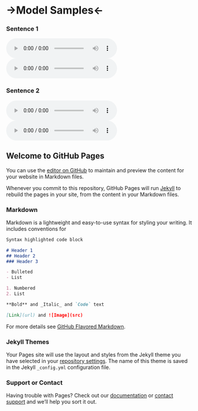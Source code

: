# ->Model Samples<-

### Sentence 1
<audio id="player" controls>
  <source src="audio.mp3" type="audio/mp3" />
  <track kind="captions" label="English captions" src="Captions.vtt" srclang="en" default />
</audio>




<audio id="player" controls>
  <source src="audio.mp3" type="audio/mp3" />
</audio>

### Sentence 2
<audio id="player" controls>
  <source src="audio.mp3" type="audio/mp3" />
  <source src="s1_s1_02.wav" type="audio/wav" />
</audio>




<audio id="player" controls>
  <source src="audio.mp3" type="audio/mp3" />
  <source src="s1_s1_02.wav" type="audio/wav" />
</audio>

## Welcome to GitHub Pages

You can use the [editor on GitHub](https://github.com/bheshaj96/TTS-Project/edit/main/README.md) to maintain and preview the content for your website in Markdown files.

Whenever you commit to this repository, GitHub Pages will run [Jekyll](https://jekyllrb.com/) to rebuild the pages in your site, from the content in your Markdown files.

### Markdown

Markdown is a lightweight and easy-to-use syntax for styling your writing. It includes conventions for

```markdown
Syntax highlighted code block

# Header 1
## Header 2
### Header 3

- Bulleted
- List

1. Numbered
2. List

**Bold** and _Italic_ and `Code` text

[Link](url) and ![Image](src)
```

For more details see [GitHub Flavored Markdown](https://guides.github.com/features/mastering-markdown/).

### Jekyll Themes

Your Pages site will use the layout and styles from the Jekyll theme you have selected in your [repository settings](https://github.com/bheshaj96/TTS-Project/settings/pages). The name of this theme is saved in the Jekyll `_config.yml` configuration file.

### Support or Contact

Having trouble with Pages? Check out our [documentation](https://docs.github.com/categories/github-pages-basics/) or [contact support](https://support.github.com/contact) and we’ll help you sort it out.
